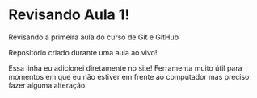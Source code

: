 # Revisando Aula 1!

Revisando a primeira aula do curso de Git e GitHub

Repositório criado durante uma aula ao vivo!

Essa linha eu adicionei diretamente no site! Ferramenta muito útil para momentos em que eu não estiver em frente ao computador mas preciso fazer alguma alteração.
